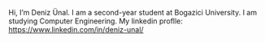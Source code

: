 Hi, I’m Deniz Ünal. I am a second-year student at Bogazici University. I am studying Computer Engineering.
My linkedin proflle: https://www.linkedin.com/in/deniz-unal/

<!---
UnalDeniz/UnalDeniz is a ✨ special ✨ repository because its `README.md` (this file) appears on your GitHub profile.
You can click the Preview link to take a look at your changes.
--->
